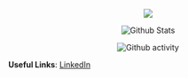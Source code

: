 <p align="center">
    <img src="/GithubReadmeHeader.gif" />
</p>

<p align="center">
    <img src="https://github-readme-stats.vercel.app/api?username=TheDigitalPhoenixX&count_private=true&hide=stars&show_icons=true&theme=dark&hide_border=true&bg_color=0d1117"
        alt="Github Stats" />
</p>
<p align="center">
    <img src="https://github-readme-streak-stats.herokuapp.com?user=TheDigitalPhoenixX&theme=dark&hide_border=true&background=0d1117"
        alt="Github activity" />
</p>

**Useful Links**: [LinkedIn](https://www.linkedin.com/in/mohamedsaidsallam/)
